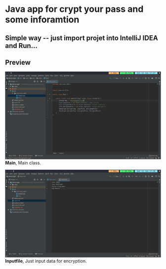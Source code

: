 # Java app for crypt your pass and some inforamtion


## Simple way -- just import projet into IntelliJ IDEA and Run...


## Preview
![run](https://raw.githubusercontent.com/ivancekic/datacrypt/master/first.jpg) <br />
**Main**, Main class. <br />


![file](https://raw.githubusercontent.com/ivancekic/datacrypt/master/second.jpg) <br />
**Inputfile**, Just input data for encryption. <br />
